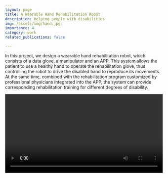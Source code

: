 ```yaml
---
layout: page
title: A Wearable Hand Rehabilitation Robot
description: Helping people with disabilities
img: /assets/img/hand.jpg
importance: 4
category: work
related_publications: false

---
```

In this project, we design a wearable hand rehabilitation robot, which consists of a data glove, a manipulator and an APP. This system allows the patient to use a healthy hand to operate the rehabilitation glove, thus controlling the robot to drive the disabled hand to reproduce its movements. At the same time, combined with the rehabilitation program customized by professional physicians integrated into the APP, the system can provide corresponding rehabilitation training for different degrees of disability.

<video id="video0" controls="" preload="True" width=510>
    <source id="0mp4" src="/assets/img/my_video.mp4" type="video/mp4">
</videos>